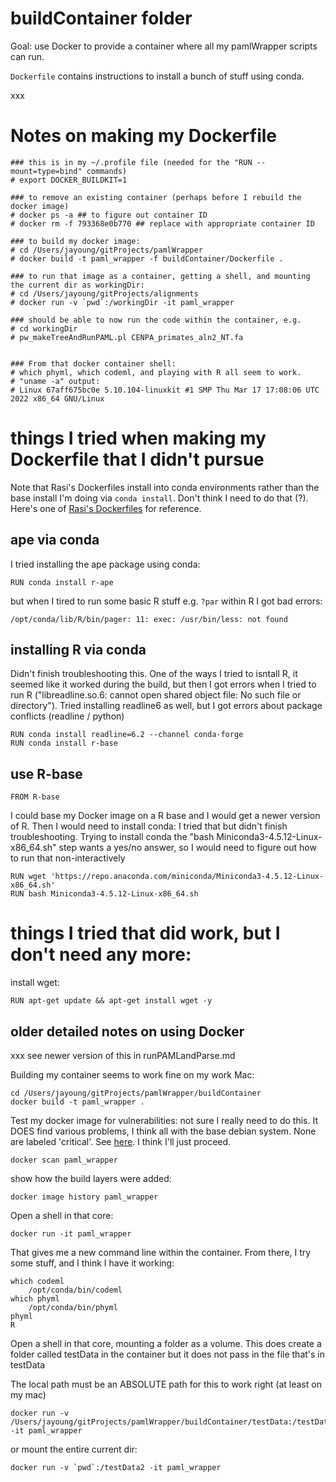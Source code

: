# buildContainer folder

Goal: use Docker to provide a container where all my pamlWrapper scripts can run.

`Dockerfile` contains instructions to install a bunch of stuff using conda. 

xxx

# Notes on making my Dockerfile
```
### this is in my ~/.profile file (needed for the "RUN --mount=type=bind" commands)
# export DOCKER_BUILDKIT=1 

### to remove an existing container (perhaps before I rebuild the docker image)
# docker ps -a ## to figure out container ID
# docker rm -f 793368e0b770 ## replace with appropriate container ID

### to build my docker image: 
# cd /Users/jayoung/gitProjects/pamlWrapper
# docker build -t paml_wrapper -f buildContainer/Dockerfile .

### to run that image as a container, getting a shell, and mounting the current dir as workingDir: 
# cd /Users/jayoung/gitProjects/alignments
# docker run -v `pwd`:/workingDir -it paml_wrapper

### should be able to now run the code within the container, e.g. 
# cd workingDir
# pw_makeTreeAndRunPAML.pl CENPA_primates_aln2_NT.fa 


### From that docker container shell:
# which phyml, which codeml, and playing with R all seem to work.
# "uname -a" output: 
# Linux 67aff675bc0e 5.10.104-linuxkit #1 SMP Thu Mar 17 17:08:06 UTC 2022 x86_64 GNU/Linux
```

# things I tried when making my Dockerfile that I didn't pursue

Note that Rasi's Dockerfiles install into conda environments rather than the base install I'm doing via `conda install`. Don't think I need to do that (?). Here's one of [Rasi's Dockerfiles](https://github.com/rasilab/bottorff_2022/blob/main/Dockerfile) for reference.

## ape via conda
I tried installing the ape package using conda: 
```
RUN conda install r-ape
```
but when I tired to run some basic R stuff e.g. `?par` within R I got bad errors: 
```
/opt/conda/lib/R/bin/pager: 11: exec: /usr/bin/less: not found
```

## installing R via conda
Didn't finish troubleshooting this. One of the ways I tried to isntall R, it seemed like it worked during the build, but then I got errors when I tried to run R ("libreadline.so.6: cannot open shared object file: No such file or directory"). Tried installing readline6 as well, but I got errors about package conflicts (readline / python)
```
RUN conda install readline=6.2 --channel conda-forge
RUN conda install r-base
```

## use R-base
```
FROM R-base
```
I could base my Docker image on a R base and I would get a newer version of R. Then I would need to install conda: I tried that but didn't finish troubleshooting. Trying to install conda the "bash Miniconda3-4.5.12-Linux-x86_64.sh" step wants a yes/no answer, so I would need to figure out how to run that non-interactively
```
RUN wget 'https://repo.anaconda.com/miniconda/Miniconda3-4.5.12-Linux-x86_64.sh'
RUN bash Miniconda3-4.5.12-Linux-x86_64.sh
```

# things I tried that did work, but I don't need any more:
install wget: 
```
RUN apt-get update && apt-get install wget -y
```


## older detailed notes on using Docker

xxx see newer version of this in runPAMLandParse.md

Building my container seems to work fine on my work Mac:
```
cd /Users/jayoung/gitProjects/pamlWrapper/buildContainer
docker build -t paml_wrapper .
```
Test my docker image for vulnerabilities: not sure I really need to do this. It DOES find various problems, I think all with the base debian system. None are labeled 'critical'. See [here](https://docs.docker.com/get-started/09_image_best/). I think I'll just proceed.
```
docker scan paml_wrapper
```

show how the build layers were added:
```
docker image history paml_wrapper
```

Open a shell in that core:
```
docker run -it paml_wrapper
```

That gives me a new command line within the container. From there, I try some stuff, and I think I have it working:
```
which codeml
    /opt/conda/bin/codeml
which phyml
    /opt/conda/bin/phyml
phyml
R
```

Open a shell in that core, mounting a folder as a volume. This does create a folder called testData in the container but it does not pass in the file that's in testData

The local path must be an ABSOLUTE path for this to work right (at least on my mac)
```
docker run -v /Users/jayoung/gitProjects/pamlWrapper/buildContainer/testData:/testData2 -it paml_wrapper
```

or mount the entire current dir:
```
docker run -v `pwd`:/testData2 -it paml_wrapper
```
